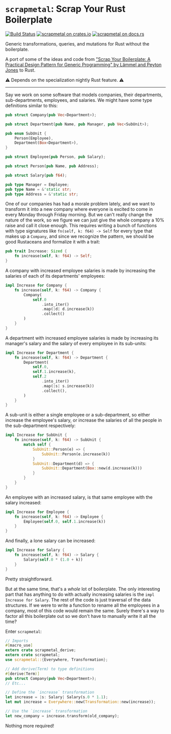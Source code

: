 # `scrapmetal`: Scrap Your Rust Boilerplate

[![Build Status](https://travis-ci.org/fitzgen/scrapmetal.png?branch=master)](https://travis-ci.org/fitzgen/scrapmetal) [![scrapmetal on crates.io](https://img.shields.io/crates/v/scrapmetal.svg)](https://crates.io/crates/scrapmetal) [![scrapmetal on docs.rs](https://docs.rs/scrapmetal/badge.svg)](https://docs.rs/scrapmetal/)

Generic transformations, queries, and mutations for Rust without the
boilerplate.

A port of some of the ideas and code
from
["Scrap Your Boilerplate: A Practical Design Pattern for Generic Programming" by Lämmel and Peyton Jones](https://www.microsoft.com/en-us/research/wp-content/uploads/2003/01/hmap.pdf) to
Rust.

⚠ Depends on the specialization nightly Rust feature. ⚠

--------------------------------------------------------------------------------

Say we work on some software that models companies, their departments,
sub-departments, employees, and salaries. We might have some type definitions
similar to this:

```rust
pub struct Company(pub Vec<Department>);

pub struct Department(pub Name, pub Manager, pub Vec<SubUnit>);

pub enum SubUnit {
    Person(Employee),
    Department(Box<Department>),
}

pub struct Employee(pub Person, pub Salary);

pub struct Person(pub Name, pub Address);

pub struct Salary(pub f64);

pub type Manager = Employee;
pub type Name = &'static str;
pub type Address = &'static str;
```

One of our companies has had a morale problem lately, and we want to transform
it into a new company where everyone is excited to come in every Monday through
Friday morning. But we can't really change the nature of the work, so we figure
we can just give the whole company a 10% raise and call it close enough. This
requires writing a bunch of functions with type signatures like `fn(self, k:
f64) -> Self` for every type that makes up a `Company`, and since we recognize
the pattern, we should be good Rustaceans and formalize it with a trait:

```rust
pub trait Increase: Sized {
    fn increase(self, k: f64) -> Self;
}
```

A company with increased employee salaries is made by increasing the salaries of
each of its departments' employees:

```rust
impl Increase for Company {
    fn increase(self, k: f64) -> Company {
        Company(
            self.0
                .into_iter()
                .map(|d| d.increase(k))
                .collect()
        )
    }
}
```

A department with increased employee salaries is made by increasing its
manager's salary and the salary of every employee in its sub-units:

```rust
impl Increase for Department {
    fn increase(self, k: f64) -> Department {
        Department(
            self.0,
            self.1.increase(k),
            self.2
                .into_iter()
                .map(|s| s.increase(k))
                .collect(),
        )
    }
}
```

A sub-unit is either a single employee or a sub-department, so either increase
the employee's salary, or increase the salaries of all the people in the
sub-department respectively:

```rust
impl Increase for SubUnit {
    fn increase(self, k: f64) -> SubUnit {
        match self {
            SubUnit::Person(e) => {
                SubUnit::Person(e.increase(k))
            }
            SubUnit::Department(d) => {
                SubUnit::Department(Box::new(d.increase(k)))
            }
        }
    }
}
```

An employee with an increased salary, is that same employee with the salary
increased:

```rust
impl Increase for Employee {
    fn increase(self, k: f64) -> Employee {
        Employee(self.0, self.1.increase(k))
    }
}
```

And finally, a lone salary can be increased:

```rust
impl Increase for Salary {
    fn increase(self, k: f64) -> Salary {
        Salary(self.0 * (1.0 + k))
    }
}
```

Pretty straightforward.

But at the same time, that's a *whole* lot of boilerplate. The only interesting
part that has anything to do with actually increasing salaries is the `impl
Increase for Salary`. The rest of the code is just traversal of the data
structures. If we were to write a function to rename all the employees in a
company, most of this code would remain the same. Surely there's a way to factor
all this boilerplate out so we don't have to manually write it all the time?

Enter `scrapmetal`:

```rust
// Imports
#[macro_use]
extern crate scrapmetal_derive;
extern crate scrapmetal;
use scrapmetal::{Everywhere, Transformation};

// Add derive(Term) to type definitions
#[derive(Term)]
pub struct Company(pub Vec<Department>);
// Etc...

// Define the `increase` transformation
let increase = |s: Salary| Salary(s.0 * 1.1);
let mut increase = Everywhere::new(Transformation::new(increase));

// Use the `increase` transformation
let new_company = increase.transform(old_company);
```

Nothing more required!
